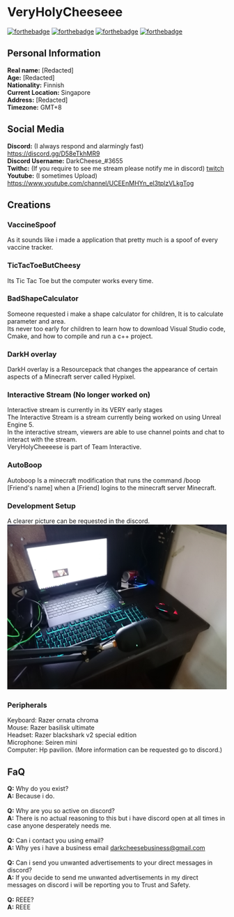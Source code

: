 # VeryHolyCheeseee
[![forthebadge](https://forthebadge.com/images/badges/powered-by-netflix.svg)](https://forthebadge.com)
[![forthebadge](https://raw.githubusercontent.com/SirObby/SirObby/main/balance-0%E2%82%AC.svg)](https://forthebadge.com)
[![forthebadge](https://forthebadge.com/images/badges/made-with-c-plus-plus.svg)](https://forthebadge.com)
[![forthebadge](https://forthebadge.com/images/badges/made-with-markdown.svg)](https://forthebadge.com)
## Personal Information
**Real name:** [Redacted]\
**Age:** [Redacted]\
**Nationality:** Finnish\
**Current Location:** Singapore\
**Address:** [Redacted]\
**Timezone:** GMT+8
## Social Media
**Discord:** (I always respond and alarmingly fast) https://discord.gg/D58eTkhMR9 \
**Discord Username:** DarkCheese_#3655\
**Twithc:** (If you require to see me stream please notify me in discord) [twitch](https://www.twitch.tv/darkcheese_) \
**Youtube:** (I sometimes Upload) https://www.youtube.com/channel/UCEEnMHYn_el3tplzVLkgTog
## Creations
### VaccineSpoof
As it sounds like i made a application that pretty much is a spoof of every vaccine tracker.
### TicTacToeButCheesy
Its Tic Tac Toe but the computer works every time.
### BadShapeCalculator
Someone requested i make a shape calculator for children, It is to calculate parameter and area. \
Its never too early for children to learn how to download Visual Studio code, Cmake, and how to compile and run a c++ project.
### DarkH overlay
DarkH overlay is a Resourcepack that changes the appearance of certain aspects of a Minecraft server called Hypixel.
### Interactive Stream (No longer worked on)
Interactive stream is currently in its VERY early stages\
The Interactive Stream is a stream currently being worked on using Unreal Engine 5.\
In the interactive stream, viewers are able to use channel points and chat to interact with the stream.\
VeryHolyCheeeese is part of Team Interactive.
### AutoBoop
Autoboop Is a minecraft modification that runs the command /boop [Friend's name] when a [Friend] logins to the minecraft server Minecraft.

### Development Setup
A clearer picture can be requested in the discord.\
![Development Setup](IMG_20211129_170314.jpg)
### Peripherals
Keyboard: Razer ornata chroma \
Mouse: Razer basilisk ultimate \
Headset: Razer blackshark v2 special edition \
Microphone: Seiren mini \
Computer: Hp pavilion. (More information can be requested go to discord.)

## FaQ
**Q:** Why do you exist?\
**A:** Because i do.\
\
**Q:** Why are you so active on discord?\
**A:** There is no actual reasoning to this but i have discord open at all times in case anyone desperately needs me.\
\
**Q:** Can i contact you using email?\
**A:** Why yes i have a business email darkcheesebusiness@gmail.com\
\
**Q:** Can i send you unwanted advertisements to your direct messages in discord?\
**A:** If you decide to send me unwanted advertisements in my direct messages on discord i will be reporting you to Trust and Safety.\
\
**Q:** REEE?\
**A:** REEE

